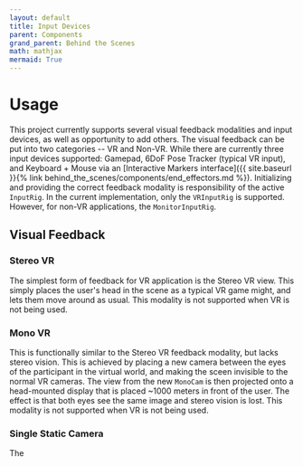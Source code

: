 ```yaml
---
layout: default
title: Input Devices
parent: Components
grand_parent: Behind the Scenes
math: mathjax
mermaid: True
---
```


# Usage

This project currently supports several visual feedback modalities and input devices, as well as opportunity to add others. The visual feedback can be put into two categories -- VR and Non-VR. While there are currently three input devices supported: Gamepad, 6DoF Pose Tracker (typical VR input), and Keyboard + Mouse via an [Interactive Markers interface]({{ site.baseurl }}{% link behind_the_scenes/components/end_effectors.md %}). Initializing and providing the correct feedback modality is responsibility of the active ```InputRig```. In the current implementation, only the ```VRInputRig``` is supported. However, for non-VR applications, the ```MonitorInputRig```.

## Visual Feedback

### Stereo VR
The simplest form of feedback for VR application is the Stereo VR view. This simply places the user's head in the scene as a typical VR game might, and lets them move around as usual. This modality is not supported when VR is not being used.

### Mono VR

This is functionally similar to the Stereo VR feedback modality, but lacks stereo vision. This is achieved by placing a new camera between the eyes of the participant in the virtual world, and making the sceen invisible to the normal VR cameras. The view from the new ```MonoCam``` is then projected onto a head-mounted display that is placed ~1000 meters in front of the user. The effect is that both eyes see the same image and stereo vision is lost. This modality is not supported when VR is not being used.

### Single Static Camera

The 